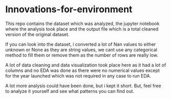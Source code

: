 # Innovations-for-environment

This repo contains the dataset which was analyzed, the jupyter notebook where the analysis took place and the output file which is a total cleaned version of the original dataset.

If you can look into the dataset, i converted a lot of Nan values to either unknown or None as they are string values, we cant use any categorical method to fill them or remove them as the number of rows are really low.

A lot of data cleaning and data visualization took place here as it had a lot of columns and no EDA was done as there were no numerical values except for the year launched which was not required in any case to run EDA.

A lot more analysis could have been done, but i kept it short. But, feel free to analyze it yourself and see what patterns you can find out.

